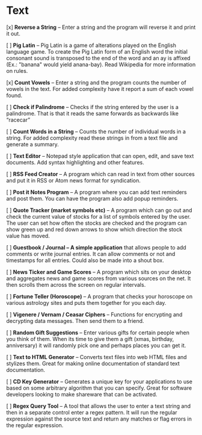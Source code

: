 # Text

[x] **Reverse a String** – Enter a string and the program will reverse it and print it out.

[ ] **Pig Latin** – Pig Latin is a game of alterations played on the English language game. To create the Pig Latin form of an English word the initial consonant sound is transposed to the end of the word and an ay is affixed (Ex.: "banana" would yield anana-bay). Read Wikipedia for more information on rules.

[x] **Count Vowels** – Enter a string and the program counts the number of vowels in the text. For added complexity have it report a sum of each vowel found.

[ ] **Check if Palindrome** – Checks if the string entered by the user is a palindrome. That is that it reads the same forwards as backwards like “racecar”

[ ] **Count Words in a String** – Counts the number of individual words in a string. For added complexity read these strings in from a text file and generate a summary.

[ ] **Text Editor** – Notepad style application that can open, edit, and save text documents. Add syntax highlighting and other features.

[ ] **RSS Feed Creator** – A program which can read in text from other sources and put it in RSS or Atom news format for syndication.

[ ] **Post it Notes Program** – A program where you can add text reminders and post them. You can have the program also add popup reminders.

[ ] **Quote Tracker (market symbols etc)** – A program which can go out and check the current value of stocks for a list of symbols entered by the user. The user can set how often the stocks are checked and the program can show green up and red down arrows to show which direction the stock value has moved.

[ ] **Guestbook / Journal – A simple application** that allows people to add comments or write journal entries. It can allow comments or not and timestamps for all entries. Could also be made into a shout box.

[ ] **News Ticker and Game Scores** – A program which sits on your desktop and aggregates news and game scores from various sources on the net. It then scrolls them across the screen on regular intervals.

[ ] **Fortune Teller (Horoscope)** – A program that checks your horoscope on various astrology sites and puts them together for you each day.

[ ] **Vigenere / Vernam / Ceasar Ciphers** – Functions for encrypting and decrypting data messages. Then send them to a friend.

[ ] **Random Gift Suggestions** – Enter various gifts for certain people when you think of them. When its time to give them a gift (xmas, birthday, anniversary) it will randomly pick one and perhaps places you can get it.

[ ] **Text to HTML Generator** – Converts text files into web HTML files and stylizes them. Great for making online documentation of standard text documentation.

[ ] **CD Key Generator** – Generates a unique key for your applications to use based on some arbitrary algorithm that you can specify. Great for software developers looking to make shareware that can be activated.

[ ] **Regex Query Tool** – A tool that allows the user to enter a text string and then in a separate control enter a regex pattern. It will run the regular expression against the source text and return any matches or flag errors in the regular expression.

